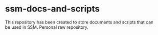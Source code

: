 # ssm-docs-and-scripts
This repository has been created to store documents and scripts that can be used in SSM. Personal raw repository.
